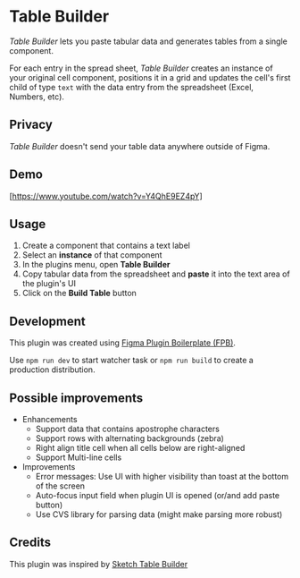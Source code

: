 # Table Builder

_Table Builder_ lets you paste tabular data and generates tables from a single component.

For each entry in the spread sheet, _Table Builder_ creates an instance of your original cell component, positions it in a grid and updates the cell's first child of type `text` with the data entry from the spreadsheet (Excel, Numbers, etc).

## Privacy

_Table Builder_ doesn't send your table data anywhere outside of Figma.

## Demo

[https://www.youtube.com/watch?v=Y4QhE9EZ4pY]

## Usage

1. Create a component that contains a text label
2. Select an **instance** of that component
3. In the plugins menu, open **Table Builder**
4. Copy tabular data from the spreadsheet and **paste** it into the text area of the plugin's UI
5. Click on the **Build Table** button

## Development

This plugin was created using [Figma Plugin Boilerplate (FPB)](https://github.com/thomas-lowry/figma-plugin-boilerplate).

Use `npm run dev` to start watcher task or `npm run build` to create a production distribution.

## Possible improvements

- Enhancements
  - Support data that contains apostrophe characters
  - Support rows with alternating backgrounds (zebra)
  - Right align title cell when all cells below are right-aligned
  - Support Multi-line cells
- Improvements
  - Error messages: Use UI with higher visibility than toast at the bottom of the screen
  - Auto-focus input field when plugin UI is opened (or/and add paste button)
  - Use CVS library for parsing data (might make parsing more robust)

## Credits

This plugin was inspired by [Sketch Table Builder](https://github.com/EricKramp/sketch-table-builder)
